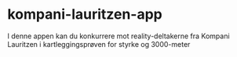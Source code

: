 # kompani-lauritzen-app
I denne appen kan du konkurrere mot reality-deltakerne fra Kompani Lauritzen i kartleggingsprøven for styrke og 3000-meter
